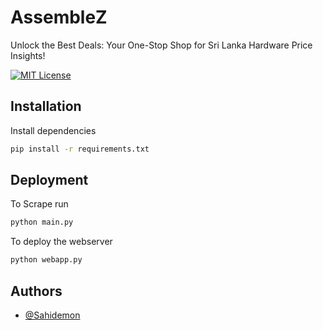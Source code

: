 
# AssembleZ

Unlock the Best Deals: Your One-Stop Shop for Sri Lanka Hardware Price Insights!


[![MIT License](https://img.shields.io/badge/AssembleZ-NSBM-greem)](https://choosealicense.com/licenses/mit/)


## Installation

Install dependencies

```bash
pip install -r requirements.txt
```
    
## Deployment

To Scrape run

```bash
python main.py
```
To deploy the webserver

```bash
python webapp.py
```



## Authors

- [@Sahidemon](https://github.com/SahiDemon)

